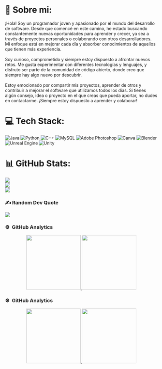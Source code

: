 # 💫 Sobre mi:
¡Hola! Soy un programador joven y apasionado por el mundo del desarrollo de software. Desde que comencé en este camino, he estado buscando constantemente nuevas oportunidades para aprender y crecer, ya sea a través de proyectos personales o colaborando con otros desarrolladores. Mi enfoque está en mejorar cada día y absorber conocimientos de aquellos que tienen más experiencia.<br><br>Soy curioso, comprometido y siempre estoy dispuesto a afrontar nuevos retos. Me gusta experimentar con diferentes tecnologías y lenguajes, y disfruto ser parte de la comunidad de código abierto, donde creo que siempre hay algo nuevo por descubrir.<br><br>Estoy emocionado por compartir mis proyectos, aprender de otros y contribuir a mejorar el software que utilizamos todos los días. Si tienes algún consejo, idea o proyecto en el que creas que pueda aportar, no dudes en contactarme. ¡Siempre estoy dispuesto a aprender y colaborar!


# 💻 Tech Stack:
![Java](https://img.shields.io/badge/java-%23ED8B00.svg?style=for-the-badge&logo=openjdk&logoColor=white) ![Python](https://img.shields.io/badge/python-3670A0?style=for-the-badge&logo=python&logoColor=ffdd54) ![C++](https://img.shields.io/badge/c++-%2300599C.svg?style=for-the-badge&logo=c%2B%2B&logoColor=white) ![MySQL](https://img.shields.io/badge/mysql-4479A1.svg?style=for-the-badge&logo=mysql&logoColor=white) ![Adobe Photoshop](https://img.shields.io/badge/adobe%20photoshop-%2331A8FF.svg?style=for-the-badge&logo=adobe%20photoshop&logoColor=white) ![Canva](https://img.shields.io/badge/Canva-%2300C4CC.svg?style=for-the-badge&logo=Canva&logoColor=white) ![Blender](https://img.shields.io/badge/blender-%23F5792A.svg?style=for-the-badge&logo=blender&logoColor=white) ![Unreal Engine](https://img.shields.io/badge/unrealengine-%23313131.svg?style=for-the-badge&logo=unrealengine&logoColor=white) ![Unity](https://img.shields.io/badge/unity-%23000000.svg?style=for-the-badge&logo=unity&logoColor=white)
# 📊 GitHub Stats:
![](https://github-readme-stats.vercel.app/api?username=AMERICO-BQ&theme=github_dark&hide_border=false&include_all_commits=false&count_private=false)<br/>
![](https://nirzak-streak-stats.vercel.app/?user=AMERICO-BQ&theme=github_dark&hide_border=false)<br/>
![](https://github-readme-stats.vercel.app/api/top-langs/?username=AMERICO-BQ&theme=github_dark&hide_border=false&include_all_commits=false&count_private=false&layout=compact)

### ✍️ Random Dev Quote
![](https://quotes-github-readme.vercel.app/api?type=horizontal&theme=radical)


### ⚙️ &nbsp;GitHub Analytics

<p align="center">
<a href="https://github.com/AMERICO-BQ">
  <img height="180em" src="https://github-readme-stats.vercel.app/api?
username=AMERICO-BQ&show_icons=true&theme=algolia&include_all_commits=true&count_private=true"/>
  <img height="180em" src="https://github-readme-stats.vercel.app/api/top-langs/?username=AMERICO-BQ&theme=github_dark&hide_border=false&include_all_commits=false&count_private=false&layout=compact"/>
</a>
</p>






### ⚙️ &nbsp;GitHub Analytics

<p align="center">
<a href="https://github.com/AVS1508">
  <img height="180em" src="https://github-readme-stats-eight-theta.vercel.app/api?username=AVS1508&show_icons=true&theme=algolia&include_all_commits=true&count_private=true"/>
  <img height="180em" src="https://github-readme-stats-eight-theta.vercel.app/api/top-langs/?username=AVS1508&layout=compact&langs_count=8&theme=algolia"/>
</a>
</p>
